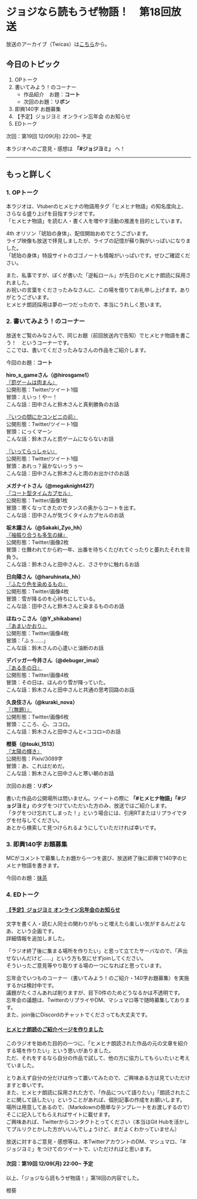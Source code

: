 # ジョジなら読もうぜ物語！　第18回放送

放送のアーカイブ（Twicas）は[こちら](https://twitcasting.tv/hmhnstory_radio/movie/580741738)から。

## 今日のトピック
1. OPトーク
1. 書いてみよう！のコーナー
    - 作品紹介　お題：<b>コート</b>
    - 次回のお題：<b>リボン</b>
1. 即興140字 お題募集
1. 【予定】ジョジヨミ オンライン忘年会 のお知らせ
1. EDトーク

次回：第19回 12/09(月) 22:00~ 予定

本ラジオへのご意見・感想は **「#ジョジヨミ」** へ！

---

## もっと詳しく
### 1. OPトーク

本ラジオは、Vtuberのヒメヒナの物語用タグ「ヒメヒナ物語」の知名度向上、さらなる盛り上げを目指すラジオです。  
「ヒメヒナ物語」を読む人・書く人を増やす活動の推進を目的としています。  

4th オリソン「琥珀の身体」、配信開始おめでとうございます。  
ライブ映像も放送で拝見しましたが、ライブの記憶が蘇り胸がいっぱいになりました。  
「琥珀の身体」特設サイトのゴゴノートも情報がいっぱいです。ぜひご確認ください。  

また、私事ですが、ぼくが書いた「逆転ロール」が先日のヒメヒナ朗読に採用されました。  
お祝いの言葉をくださったみなさんに、この場を借りてお礼申し上げます。ありがとうございます。  
ヒメヒナ朗読採用は夢の一つだったので、本当にうれしく思います。

### 2. 書いてみよう！のコーナー
放送をご覧のみなさんで、同じお題（前回放送内で告知）でヒメヒナ物語を書こう！　というコーナーです。  
ここでは、書いてくださったみなさんの作品をご紹介します。

今回のお題：<b>コート</b>

**hiro_s_gameさん（@hirosgame1）**  
[『罰ゲームは肉まん』](https://twitter.com/hirosgame1/status/1198598165370265603?s=20)  
公開形態：Twitter/ツイート1個  
冒頭：えいっ！やー！  
こんな話：田中さんと鈴木さんと真剣勝負のお話  

[『いつの間にかコンビニの前』](https://twitter.com/hirosgame1/status/1198602453060505600?s=20)  
公開形態：Twitter/ツイート1個  
冒頭：にっくマーン  
こんな話：鈴木さんと罰ゲームにならないお話  

[『いってらっしゃい』](https://twitter.com/hirosgame1/status/1199685374244573184?s=20)  
公開形態：Twitter/ツイート1個  
冒頭：あれっ？届かないっうぅ～  
こんな話：田中さんと鈴木さんと雨のお出かけのお話  

**メガナイトさん（@megaknight427）**  
[『コート型タイムカプセル』](https://twitter.com/megaknight427/status/1198889498190311426?s=20)  
公開形態：Twitter/画像1枚  
冒頭：寒くなってきたのでタンスの奥からコートを出す。  
こんな話：田中さんが気づくタイムカプセルのお話

**坂木譲さん（@Sakaki_Zyo_hh）**  
[『袖振り合うも多生の縁』](https://twitter.com/Sakaki_Zyo_hh/status/1199036084551708672?s=20)  
公開形態：Twitter/画像2枚  
冒頭：仕舞われてから約一年、出番を待ちくたびれてぐったりと萎れたそれを背負う。  
こんな話：鈴木さんと田中さんと、ささやかに触れるお話  

**日向陽さん（@haruhinata_hh）**  
[『ふたり色を染めるもの』](https://twitter.com/haruhinata_hh/status/1199678083046891522?s=20)  
公開形態：Twitter/画像4枚  
冒頭：雪が降るのを心待ちにしている。  
こんな話：田中さんと鈴木さんと染まるもののお話  

**ほねっこさん（@Y_shikabane）**  
[『あまいかおり』](https://twitter.com/Y_shikabane/status/1199686918910332929?s=20)  
公開形態：Twitter/画像4枚  
冒頭：「ふぅ……」  
こんな話：鈴木さんの心遣いと油断のお話  

**デバッガー今井さん（@debuger_imai）**  
[『ある冬の日』](https://twitter.com/debuger_imai/status/1200209648004947968?s=20)  
公開形態：Twitter/画像4枚  
冒頭：その日は、ほんのり雪が降っていた。  
こんな話：鈴木さんと田中さんと共通の思考回路のお話  

**久良伎さん（@kuraki_nova）**  
[『（無題）』](https://twitter.com/kuraki_nova/status/1200699507429609477?s=20)  
公開形態：Twitter/画像6枚  
冒頭：こころ、心、ココロ。  
こんな話：鈴木さんと田中さんと<ココロ>のお話  

**橙葵（@touki_1513）**  
[『太陽の輝き』](https://twitter.com/touki_1513/status/1201054887854792705?s=20)  
公開形態：Pixiv/3089字  
冒頭：あ、これはだめだ。  
こんな話：鈴木さんと田中さんと寒い朝のお話  

次回のお題：<b>リボン</b>

書いた作品の公開場所は問いません。ツイートの際に <b>「#ヒメヒナ物語」「#ジョジヨミ」</b>のタグをつけていただいた方のみ、放送ではご紹介します。  
「タグをつけ忘れてしまった！」という場合には、引用RTまたはリプライでタグを付与してください。  
あとから検索して見つけられるようにしていただければ幸いです。  

### 3. 即興140字 お題募集
MCがコメントで募集したお題から一つを選び、放送終了後に即興で140字のヒメヒナ物語を書きます。

今回のお題：[抹茶](https://twitter.com/hmhnStory_Radio/status/1201136908316729344?s=20)

### 4. EDトーク

#### [【予定】ジョジヨミ オンライン忘年会のお知らせ](../bounen_2019.md)
文字を書く人・読む人同士の関わりがもっと増えたら楽しい気がするんだよなあ、という企画です。  
詳細情報を追加しました。

「ラジオ終了後に集まる場所を作りたい」と思って立てたサーバなので、「声出せないんだけど……」という方も気にせずjoinしてください。  
そういったご意見等やり取りする場の一つになればと思っています。

忘年会でいつものコーナー（書いてみよう！のご紹介・140字お題募集）を実施するかは検討中です。  
議題がたくさんあれば削りますが、目下0件のためどうなるかは不透明です。  
忘年会の議題は、TwitterのリプライやDM、マシュマロ等で随時募集しております。  
また、join後にDiscordのチャットでくださっても大丈夫です。  

#### [ヒメヒナ朗読のご紹介ページを作りました](../roudoku.md)
このラジオを始めた目的の一つに、「ヒメヒナ朗読された作品の元の文章を紹介する場を作りたい」という思いがありました。  
ただ、それをするなら自分の作品で試して、他の方に協力してもらいたいと考えていました。  

とりあえず自分の分だけは作って置いてみたので、ご興味ある方は見ていただけますと幸いです。  
また、ヒメヒナ朗読に採用された方で、「作品について語りたい」「朗読されたことに関して話したい」ということがあれば、個別記事の作成をお願いします。  
場所は用意してあるので、（Markdownの簡単なテンプレートをお渡しするので）そこに記入してもらえればサイトに載せます。  
ご興味あれば、Twitterからコンタクトとってください（本当はGit Hubを活かしてプルリクとかした方がいいんでしょうけど、まだよくわかっていません）

放送に対するご意見・感想等は、本TwitterアカウントのDM、マシュマロ、「#ジョジヨミ」をつけてのツイートで、いただければと思います。

#### 次回：第19回 12/09(月) 22:00~ 予定  


以上、「ジョジなら読もうぜ物語！」第18回の内容でした。

橙葵
